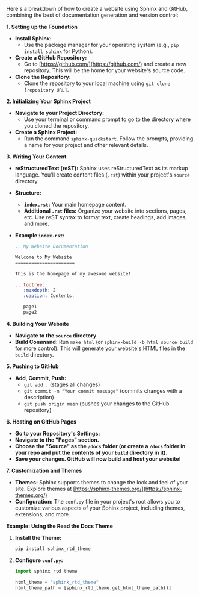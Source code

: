 Here's a breakdown of how to create a website using Sphinx and GitHub, combining the best of documentation generation and version control:

**1. Setting up the Foundation**

* **Install Sphinx:**
    * Use the package manager for your operating system (e.g., `pip install sphinx` for Python).
* **Create a GitHub Repository:**
    * Go to [https://github.com/](https://github.com/) and create a new repository. This will be the home for your website's source code.
* **Clone the Repository:**
    * Clone the repository to your local machine using `git clone [repository URL]`.

**2. Initializing Your Sphinx Project**

* **Navigate to your Project Directory:**
    * Use your terminal or command prompt to go to the directory where you cloned the repository.
* **Create a Sphinx Project:**
    * Run the command `sphinx-quickstart`. Follow the prompts, providing a name for your project and other relevant details.

**3. Writing Your Content**

* **reStructuredText (reST):** Sphinx uses reStructuredText as its markup language.  You'll create content files (`.rst`) within your project's `source` directory.
* **Structure:**
    * **`index.rst`:** Your main homepage content.
    * **Additional `.rst` files:**  Organize your website into sections, pages, etc. Use reST syntax to format text, create headings, add images, and more.
* **Example `index.rst`:**

   ```restructuredtext
   .. My Website Documentation

   Welcome to My Website
   ======================

   This is the homepage of my awesome website!

   .. toctree::
      :maxdepth: 2
      :caption: Contents:

      page1
      page2
   ```

**4. Building Your Website**

* **Navigate to the `source` directory**
* **Build Command:** Run `make html` (or `sphinx-build -b html source build` for more control). This will generate your website's HTML files in the `build` directory.

**5. Pushing to GitHub**

* **Add, Commit, Push:**
    * `git add .` (stages all changes)
    * `git commit -m "Your commit message"` (commits changes with a description)
    * `git push origin main` (pushes your changes to the GitHub repository)

**6. Hosting on GitHub Pages**

* **Go to your Repository's Settings:**
* **Navigate to the "Pages" section.**
* **Choose the "Source" as the `/docs` folder (or create a `/docs` folder in your repo and put the contents of your `build` directory in it).**
* **Save your changes. GitHub will now build and host your website!**

**7. Customization and Themes**

* **Themes:**  Sphinx supports themes to change the look and feel of your site.  Explore themes at [https://sphinx-themes.org/](https://sphinx-themes.org/)
* **Configuration:** The `conf.py` file in your project's root allows you to customize various aspects of your Sphinx project, including themes, extensions, and more.

**Example: Using the Read the Docs Theme**

1. **Install the Theme:**
   ```bash
   pip install sphinx_rtd_theme
   ```

2. **Configure `conf.py`:**
   ```python
   import sphinx_rtd_theme

   html_theme = "sphinx_rtd_theme"
   html_theme_path = [sphinx_rtd_theme.get_html_theme_path()]